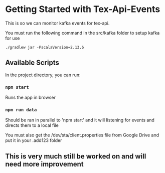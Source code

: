 # Getting Started with Tex-Api-Events

This is so we can monitor kafka events for tex-api.

You must run the following command in the src/kafka folder to setup kafka for use

```
./gradlew jar -PscalaVersion=2.13.6
```

## Available Scripts

In the project directory, you can run:

### `npm start`

Runs the app in browser

### `npm run data`

Should be ran in parallel to 'npm start' and it will listening for events and directs them to a local file

You must also get the /dev/sta/client.properties file from Google Drive and put it in your .add123 folder

## This is very much still be worked on and will need more improvement
